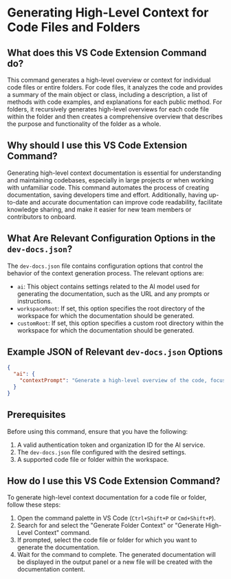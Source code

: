# Generating High-Level Context for Code Files and Folders

## What does this VS Code Extension Command do?

This command generates a high-level overview or context for individual code files or entire folders. For code files, it analyzes the code and provides a summary of the main object or class, including a description, a list of methods with code examples, and explanations for each public method. For folders, it recursively generates high-level overviews for each code file within the folder and then creates a comprehensive overview that describes the purpose and functionality of the folder as a whole.

## Why should I use this VS Code Extension Command?

Generating high-level context documentation is essential for understanding and maintaining codebases, especially in large projects or when working with unfamiliar code. This command automates the process of creating documentation, saving developers time and effort. Additionally, having up-to-date and accurate documentation can improve code readability, facilitate knowledge sharing, and make it easier for new team members or contributors to onboard.

## What Are Relevant Configuration Options in the `dev-docs.json`?

The `dev-docs.json` file contains configuration options that control the behavior of the context generation process. The relevant options are:

- `ai`: This object contains settings related to the AI model used for generating the documentation, such as the URL and any prompts or instructions.
- `workspaceRoot`: If set, this option specifies the root directory of the workspace for which the documentation should be generated.
- `customRoot`: If set, this option specifies a custom root directory within the workspace for which the documentation should be generated.

## Example JSON of Relevant `dev-docs.json` Options

```json
{
  "ai": {
    "contextPrompt": "Generate a high-level overview of the code, focusing on the main functionality and data structures."
  }
}
```

## Prerequisites

Before using this command, ensure that you have the following:

1. A valid authentication token and organization ID for the AI service.
2. The `dev-docs.json` file configured with the desired settings.
3. A supported code file or folder within the workspace.

## How do I use this VS Code Extension Command?

To generate high-level context documentation for a code file or folder, follow these steps:

1. Open the command palette in VS Code (`Ctrl+Shift+P` or `Cmd+Shift+P`).
2. Search for and select the "Generate Folder Context" or "Generate High-Level Context" command.
3. If prompted, select the code file or folder for which you want to generate the documentation.
4. Wait for the command to complete. The generated documentation will be displayed in the output panel or a new file will be created with the documentation content.
  
  